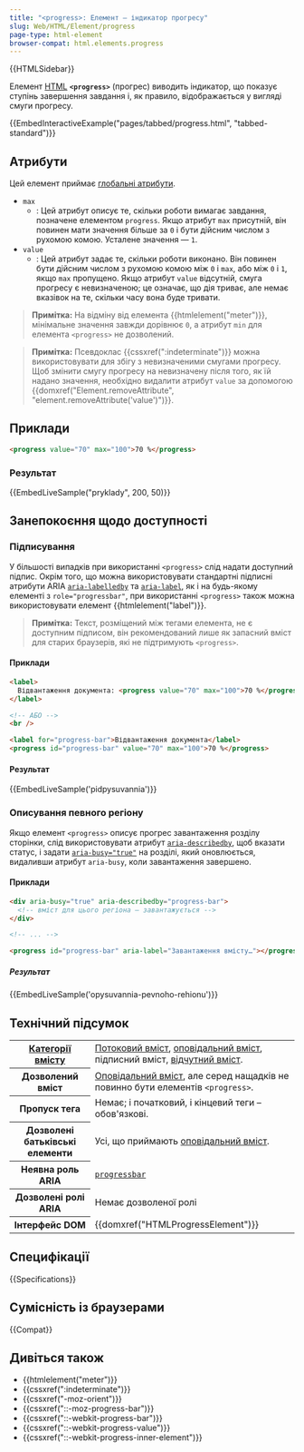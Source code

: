 ```yaml
---
title: "<progress>: Елемент – індикатор прогресу"
slug: Web/HTML/Element/progress
page-type: html-element
browser-compat: html.elements.progress
---
```


{{HTMLSidebar}}

Елемент [HTML](/uk/docs/Web/HTML) **`<progress>`** (прогрес) виводить індикатор, що показує ступінь завершення завдання і, як правило, відображається у вигляді смуги прогресу.

{{EmbedInteractiveExample("pages/tabbed/progress.html", "tabbed-standard")}}

## Атрибути

Цей елемент приймає [глобальні атрибути](/uk/docs/Web/HTML/Global_attributes).

- `max`
  - : Цей атрибут описує те, скільки роботи вимагає завдання, позначене елементом `progress`. Якщо атрибут `max` присутній, він повинен мати значення більше за `0` і бути дійсним числом з рухомою комою. Усталене значення — `1`.
- `value`
  - : Цей атрибут задає те, скільки роботи виконано. Він повинен бути дійсним числом з рухомою комою між `0` і `max`, або між `0` і `1`, якщо `max` пропущено. Якщо атрибут `value` відсутній, смуга прогресу є невизначеною; це означає, що дія триває, але немає вказівок на те, скільки часу вона буде тривати.

> **Примітка:** На відміну від елемента {{htmlelement("meter")}}, мінімальне значення завжди дорівнює `0`, а атрибут `min` для елемента `<progress>` не дозволений.

> **Примітка:** Псевдоклас {{cssxref(":indeterminate")}} можна використовувати для збігу з невизначеними смугами прогресу. Щоб змінити смугу прогресу на невизначену після того, як їй надано значення, необхідно видалити атрибут `value` за допомогою {{domxref("Element.removeAttribute", "element.removeAttribute('value')")}}.

## Приклади

```html
<progress value="70" max="100">70 %</progress>
```

### Результат

{{EmbedLiveSample("pryklady", 200, 50)}}

## Занепокоєння щодо доступності

### Підписування

У більшості випадків при використанні `<progress>` слід надати доступний підпис. Окрім того, що можна використовувати стандартні підписні атрибути ARIA [`aria-labelledby`](/uk/docs/Web/Accessibility/ARIA/Attributes/aria-labelledby) та [`aria-label`](/uk/docs/Web/Accessibility/ARIA/Attributes/aria-label), як і на будь-якому елементі з `role="progressbar"`, при використанні `<progress>` також можна використовувати елемент {{htmlelement("label")}}.

> **Примітка:** Текст, розміщений між тегами елемента, не є доступним підписом, він рекомендований лише як запасний вміст для старих браузерів, які не підтримують `<progress>`.

#### Приклади

```html
<label>
  Відвантаження документа: <progress value="70" max="100">70 %</progress>
</label>

<!-- АБО -->
<br />

<label for="progress-bar">Відвантаження документа</label>
<progress id="progress-bar" value="70" max="100">70 %</progress>
```

#### Результат

{{EmbedLiveSample('pidpysuvannia')}}

### Описування певного регіону

Якщо елемент `<progress>` описує прогрес завантаження розділу сторінки, слід використовувати атрибут [`aria-describedby`](/uk/docs/Web/Accessibility/ARIA/Attributes/aria-describedby), щоб вказати статус, і задати [`aria-busy="true"`](/uk/docs/Web/Accessibility/ARIA/Attributes/aria-busy) на розділі, який оновлюється, видаливши атрибут `aria-busy`, коли завантаження завершено.

#### Приклади

```html
<div aria-busy="true" aria-describedby="progress-bar">
  <!-- вміст для цього регіона – завантажується -->
</div>

<!-- ... -->

<progress id="progress-bar" aria-label="Завантаження вмісту…"></progress>
```

##### Результат

{{EmbedLiveSample('opysuvannia-pevnoho-rehionu')}}

## Технічний підсумок

<table class="properties">
  <tbody>
    <tr>
      <th scope="row">
        <a href="/uk/docs/Web/HTML/Content_categories">Категорії вмісту</a>
      </th>
      <td>
        <a href="/uk/docs/Web/HTML/Content_categories#potokovyi-vmist">Потоковий вміст</a>,
        <a href="/uk/docs/Web/HTML/Content_categories#opovidalnyi-vmist">оповідальний вміст</a>, підписний вміст,
        <a href="/uk/docs/Web/HTML/Content_categories#vidchutnyi-vmist">відчутний вміст</a>.
      </td>
    </tr>
    <tr>
      <th scope="row">Дозволений вміст</th>
      <td>
        <a href="/uk/docs/Web/HTML/Content_categories#opovidalnyi-vmist">Оповідальний вміст</a>, але серед нащадків не повинно бути елементів <code>&#x3C;progress></code>.
      </td>
    </tr>
    <tr>
      <th scope="row">Пропуск тега</th>
      <td>Немає; і початковий, і кінцевий теги – обов'язкові.</td>
    </tr>
    <tr>
      <th scope="row">Дозволені батьківські елементи</th>
      <td>
        Усі, що приймають
        <a href="/uk/docs/Web/HTML/Content_categories#opovidalnyi-vmist">оповідальний вміст</a>.
      </td>
    </tr>
    <tr>
      <th scope="row">Неявна роль ARIA</th>
      <td><a href="/uk/docs/Web/Accessibility/ARIA/Roles/progressbar_role"><code>progressbar</code></a></td>
    </tr>
    <tr>
      <th scope="row">Дозволені ролі ARIA</th>
      <td>Немає дозволеної ролі</td>
    </tr>
    <tr>
      <th scope="row">Інтерфейс DOM</th>
      <td>{{domxref("HTMLProgressElement")}}</td>
    </tr>
  </tbody>
</table>

## Специфікації

{{Specifications}}

## Сумісність із браузерами

{{Compat}}

## Дивіться також

- {{htmlelement("meter")}}
- {{cssxref(":indeterminate")}}
- {{cssxref("-moz-orient")}}
- {{cssxref("::-moz-progress-bar")}}
- {{cssxref("::-webkit-progress-bar")}}
- {{cssxref("::-webkit-progress-value")}}
- {{cssxref("::-webkit-progress-inner-element")}}
